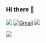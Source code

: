 ### Hi there 👋

[<img src="https://img.shields.io/badge/Github-%23000000.svg?&style=for-the-badge&logo=github&logoColor=white">](https://github.com/shreyangautam)
[<img alt="Gmail" src="https://img.shields.io/badge/Gmail-D14836?style=for-the-badge&logo=gmail&logoColor=white" />](mailto:shreyangautam005@gmail.com)
[<img src="https://img.shields.io/badge/linkedin-%230077B5.svg?&style=for-the-badge&logo=linkedin&logoColor=white">](https://www.linkedin.com/in/shreyan-gautam-8889201ba/)<br>

<img src="https://github-readme-stats.vercel.app/api?username=shreyangautam&&show_icons=true&title_color=ffffff&icon_color=F5AC20&text_color=daf7dc&bg_color=ff105f" >
<!--<div class="badge-base LI-profile-badge" data-locale="en_US" data-size="medium" data-theme="dark" data-type="VERTICAL" data-vanity="shreyan-gautam-8889201ba" data-version="v1"><a class="badge-base__link LI-simple-link" href="https://in.linkedin.com/in/shreyan-gautam-8889201ba?trk=profile-badge">Shreyan Gautam</a></div>//
              
<!--
**shreyangautam/shreyangautam** is a ✨ _special_ ✨ repository because its `README.md` (this file) appears on your GitHub profile.

Here are some ideas to get you started:

- 🔭 I’m currently working on ...
- 🌱 I’m currently learning ...
- 👯 I’m looking to collaborate on ...
- 🤔 I’m looking for help with ...
- 💬 Ask me about ...
- 📫 How to reach me: ...
- 😄 Pronouns: ...
- ⚡ Fun fact: ...
-->
